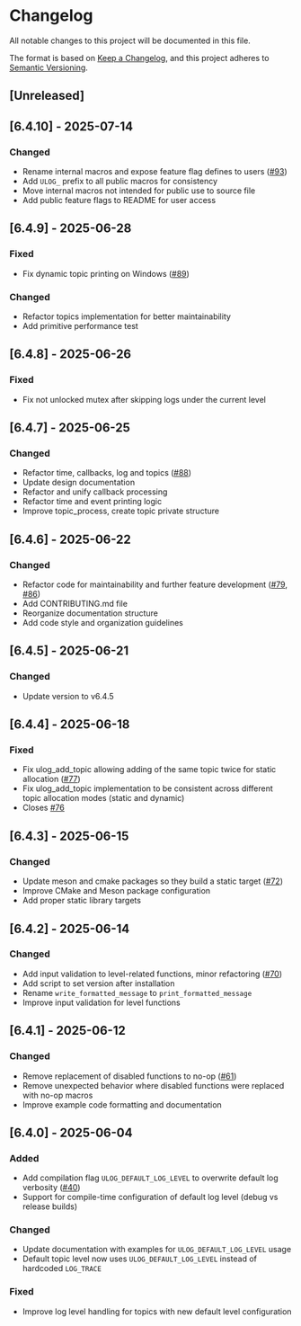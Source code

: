 # Changelog

All notable changes to this project will be documented in this file.

The format is based on [Keep a Changelog](https://keepachangelog.com/en/1.1.0/),
and this project adheres to [Semantic Versioning](https://semver.org/spec/v2.0.0.html).

## [Unreleased]

## [6.4.10] - 2025-07-14

### Changed
- Rename internal macros and expose feature flag defines to users ([#93](https://github.com/an-dr/microlog/pull/93))
- Add `ULOG_` prefix to all public macros for consistency
- Move internal macros not intended for public use to source file
- Add public feature flags to README for user access

## [6.4.9] - 2025-06-28

### Fixed
- Fix dynamic topic printing on Windows ([#89](https://github.com/an-dr/microlog/issues/89))

### Changed
- Refactor topics implementation for better maintainability
- Add primitive performance test

## [6.4.8] - 2025-06-26

### Fixed
- Fix not unlocked mutex after skipping logs under the current level

## [6.4.7] - 2025-06-25

### Changed
- Refactor time, callbacks, log and topics ([#88](https://github.com/an-dr/microlog/pull/88))
- Update design documentation
- Refactor and unify callback processing
- Refactor time and event printing logic
- Improve topic_process, create topic private structure

## [6.4.6] - 2025-06-22

### Changed
- Refactor code for maintainability and further feature development ([#79](https://github.com/an-dr/microlog/issues/79), [#86](https://github.com/an-dr/microlog/issues/86))
- Add CONTRIBUTING.md file
- Reorganize documentation structure
- Add code style and organization guidelines

## [6.4.5] - 2025-06-21

### Changed
- Update version to v6.4.5

## [6.4.4] - 2025-06-18

### Fixed
- Fix ulog_add_topic allowing adding of the same topic twice for static allocation ([#77](https://github.com/an-dr/microlog/pull/77))
- Fix ulog_add_topic implementation to be consistent across different topic allocation modes (static and dynamic)
- Closes [#76](https://github.com/an-dr/microlog/issues/76)

## [6.4.3] - 2025-06-15

### Changed
- Update meson and cmake packages so they build a static target ([#72](https://github.com/an-dr/microlog/pull/72))
- Improve CMake and Meson package configuration
- Add proper static library targets

## [6.4.2] - 2025-06-14

### Changed
- Add input validation to level-related functions, minor refactoring ([#70](https://github.com/an-dr/microlog/pull/70))
- Add script to set version after installation
- Rename `write_formatted_message` to `print_formatted_message`
- Improve input validation for level functions

## [6.4.1] - 2025-06-12

### Changed
- Remove replacement of disabled functions to no-op ([#61](https://github.com/an-dr/microlog/pull/61))
- Remove unexpected behavior where disabled functions were replaced with no-op macros
- Improve example code formatting and documentation

## [6.4.0] - 2025-06-04

### Added
- Add compilation flag `ULOG_DEFAULT_LOG_LEVEL` to overwrite default log verbosity ([#40](https://github.com/an-dr/microlog/pull/40))
- Support for compile-time configuration of default log level (debug vs release builds)

### Changed
- Update documentation with examples for `ULOG_DEFAULT_LOG_LEVEL` usage
- Default topic level now uses `ULOG_DEFAULT_LOG_LEVEL` instead of hardcoded `LOG_TRACE`

### Fixed
- Improve log level handling for topics with new default level configuration